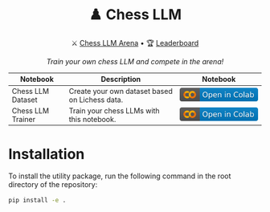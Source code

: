 <div align="center">
  <h1>♟️ Chess LLM</h1>
  <p>
    ⚔️ <a href="https://huggingface.co/spaces/mlabonne/chessllm">Chess LLM Arena</a> •
    🏆 <a href="https://gist.github.com/chessllm/696115fe2df47fb2350fcff2663678c9">Leaderboard</a>
  </p>
  <p><em>Train your own chess LLM and compete in the arena!</em></p>
</div>

| Notebook          | Description                                    | Notebook                                                                                                                                          |
| ----------------- | ---------------------------------------------- | ------------------------------------------------------------------------------------------------------------------------------------------------- |
| Chess LLM Dataset | Create your own dataset based on Lichess data. | <a href="https://colab.research.google.com/drive/11UjbfajCzphe707_V7PD-2e5WIzyintf?usp=sharing"><img src="img/colab.svg" alt="Open In Colab"></a> |
| Chess LLM Trainer | Train your chess LLMs with this notebook.      | <a href="https://colab.research.google.com/drive/1e2PszrvaY4Lv5SiRXuBGb5R4GdZsm-H3?usp=sharing"><img src="img/colab.svg" alt="Open In Colab"></a> |

# Installation

To install the utility package, run the following command in the root directory of the repository:

```bash
pip install -e . 
```
